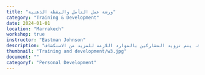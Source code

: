 ```yaml
---
title: "ورشة عمل التأمل واليقظة الذهنية"
category: "Training & Development"
date: 2024-01-01
location: "Marrakech"
workshop: true
instructor: "Eastman Johnson"
description: "تسمح لنا ممارسة التأمل بمراقبة أفكارنا أثناء مجيئها وذهابها دون إصدار أحكام. من خلال الممارسة المستمرة، يمكن للمرء أن يكتسب إحساساً أفضل بالذات ومنظوراً أكثر صحة للعقل. تُعلّم ورشة العمل هذه المشاركين عن أنواع مختلفة من التأمل وتسمح للمشاركين بممارسة التأمل الموجه لمدة 10 دقائق في النهاية. بالإضافة إلى ذلك، يتم تزويد المشاركين بالموارد اللازمة للمزيد من الاستكشاف."
thumbnail: "Training and development/w3.jpg"
document: ""
categoryf: "Personal Development"
---
```

